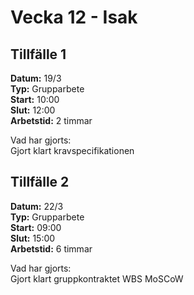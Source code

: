 # Vecka 12 - Isak

## Tillfälle 1  
**Datum:** 	19/3  
**Typ:** 	Grupparbete    
**Start:**	10:00  
**Slut:**	12:00  
**Arbetstid:**	2 timmar   

Vad har gjorts:  
Gjort klart kravspecifikationen

## Tillfälle 2  
**Datum:** 	22/3  
**Typ:** 	Grupparbete    
**Start:**	09:00  
**Slut:**	15:00  
**Arbetstid:**	6 timmar   

Vad har gjorts:  
Gjort klart gruppkontraktet
WBS
MoSCoW

